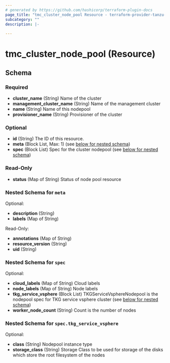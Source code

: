 ```yaml
---
# generated by https://github.com/hashicorp/terraform-plugin-docs
page_title: "tmc_cluster_node_pool Resource - terraform-provider-tanzu-mission-control"
subcategory: ""
description: |-
  
---
```


# tmc_cluster_node_pool (Resource)





<!-- schema generated by tfplugindocs -->
## Schema

### Required

- **cluster_name** (String) Name of the cluster
- **management_cluster_name** (String) Name of the management cluster
- **name** (String) Name of this nodepool
- **provisioner_name** (String) Provisioner of the cluster

### Optional

- **id** (String) The ID of this resource.
- **meta** (Block List, Max: 1) (see [below for nested schema](#nestedblock--meta))
- **spec** (Block List) Spec for the cluster nodepool (see [below for nested schema](#nestedblock--spec))

### Read-Only

- **status** (Map of String) Status of node pool resource

<a id="nestedblock--meta"></a>
### Nested Schema for `meta`

Optional:

- **description** (String)
- **labels** (Map of String)

Read-Only:

- **annotations** (Map of String)
- **resource_version** (String)
- **uid** (String)


<a id="nestedblock--spec"></a>
### Nested Schema for `spec`

Optional:

- **cloud_labels** (Map of String) Cloud labels
- **node_labels** (Map of String) Node labels
- **tkg_service_vsphere** (Block List) TKGServiceVsphereNodepool is the nodepool spec for TKG service vsphere cluster (see [below for nested schema](#nestedblock--spec--tkg_service_vsphere))
- **worker_node_count** (String) Count is the number of nodes

<a id="nestedblock--spec--tkg_service_vsphere"></a>
### Nested Schema for `spec.tkg_service_vsphere`

Optional:

- **class** (String) Nodepool instance type
- **storage_class** (String) Storage Class to be used for storage of the disks which store the root filesystem of the nodes



